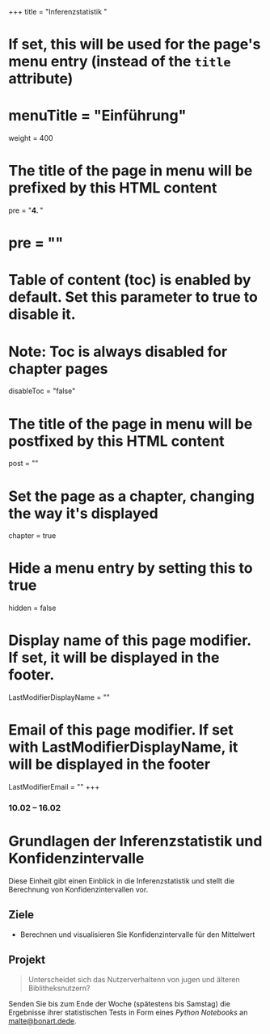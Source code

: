 +++
title = "Inferenzstatistik "
# If set, this will be used for the page's menu entry (instead of the `title` attribute)
# menuTitle = "Einführung"
weight = 400
# The title of the page in menu will be prefixed by this HTML content
 pre = "<b>4. </b>"
# pre = "<i class='fab fa-github'></i>"
# Table of content (toc) is enabled by default. Set this parameter to true to disable it.
# Note: Toc is always disabled for chapter pages
disableToc = "false"

# The title of the page in menu will be postfixed by this HTML content
post = ""
# Set the page as a chapter, changing the way it's displayed
chapter = true
# Hide a menu entry by setting this to true
hidden = false
# Display name of this page modifier. If set, it will be displayed in the footer.
LastModifierDisplayName = ""
# Email of this page modifier. If set with LastModifierDisplayName, it will be displayed in the footer
LastModifierEmail = ""
+++


### 10.02 – 16.02

# Grundlagen der Inferenzstatistik und Konfidenzintervalle

Diese Einheit gibt einen Einblick in die Inferenzstatistik und stellt die Berechnung von Konfidenzintervallen vor.

## Ziele

- Berechnen und visualisieren Sie Konfidenzintervalle für den Mittelwert

## Projekt

> Unterscheidet sich das Nutzerverhaltenn von jugen und älteren Biblitheksnutzern?

Senden Sie bis zum Ende der Woche (spätestens bis Samstag) die Ergebnisse ihrer statistischen Tests in Form eines *Python Notebooks* an [malte@bonart.dede](mailto:malte@bonart.de).
